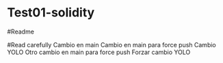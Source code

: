 # Test01-solidity
#Readme


#Read carefully
Cambio en main
Cambio en main para force push
Cambio YOLO
Otro cambio en main para force push
Forzar cambio YOLO
